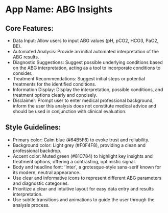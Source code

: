 # **App Name**: ABG Insights

## Core Features:

- Data Input: Allow users to input ABG values (pH, pCO2, HCO3, PaO2, BE).
- Automated Analysis: Provide an initial automated interpretation of the ABG results.
- Diagnostic Suggestions: Suggest possible underlying conditions based on the ABG interpretation, acting as a tool to incorporate conditions to consider.
- Treatment Recommendations: Suggest initial steps or potential treatments for the identified conditions.
- Information Display: Display the interpretation, possible conditions, and treatment options clearly and concisely.
- Disclaimer: Prompt user to enter medical professional background, inform the user this analysis does not constitute medical advice and should be used in conjunction with clinical evaluation.

## Style Guidelines:

- Primary color: Calm blue (#64B5F6) to evoke trust and reliability.
- Background color: Light grey (#F0F4F8), providing a clean and professional backdrop.
- Accent color: Muted green (#81C784) to highlight key insights and treatment options, offering a contrasting, optimistic signal.
- Body and headline font: 'Inter', a grotesque-style sans-serif known for its modern, neutral appearance.
- Use clear and informative icons to represent different ABG parameters and diagnostic categories.
- Prioritize a clear and intuitive layout for easy data entry and results interpretation.
- Use subtle transitions and animations to guide the user through the analysis process.